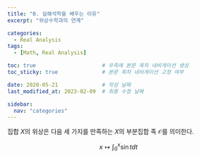 ```yaml
---
title: "0. 실해석학을 배우는 이유"
excerpt: "위상수학과의 연계"

categories:
  - Real Analysis
tags:
  - [Math, Real Analysis]

toc: true                     # 우측에 본문 목차 네비게이션 생성
toc_sticky: true              # 본문 목차 네비게이션 고정 여부

date: 2020-05-21              # 작성 날짜
last_modified_at: 2023-02-09  # 최종 수정 날짜

sidebar:
  nav: "categories"
---
```


집합 $X$의 위상은 다음 세 가지를 만족하는 $X$의 부분집합 족 $\mathcal O$를 의미한다. 

$$
x \mapsto \int_0^x \sin t dt
$$
